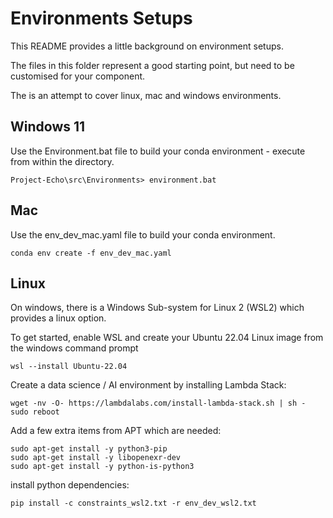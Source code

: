 
# Environments Setups

This README provides a little background on environment setups.

The files in this folder represent a good starting point, but need to be customised for your component.

The is an attempt to cover linux, mac and windows environments.

## Windows 11

Use the Environment.bat file to build your conda environment - execute from within the directory.

```
Project-Echo\src\Environments> environment.bat
```

## Mac

Use the env_dev_mac.yaml file to build your conda environment.

```
conda env create -f env_dev_mac.yaml
```

## Linux

On windows, there is a Windows Sub-system for Linux 2 (WSL2) which provides a linux option.

To get started, enable WSL and create your Ubuntu 22.04 Linux image from the windows command prompt

```
wsl --install Ubuntu-22.04
```
 
Create a data science / AI environment by installing Lambda Stack:

```
wget -nv -O- https://lambdalabs.com/install-lambda-stack.sh | sh -
sudo reboot
```

Add a few extra items from APT which are needed:

```
sudo apt-get install -y python3-pip 
sudo apt-get install -y libopenexr-dev 
sudo apt-get install -y python-is-python3
```

install python dependencies:

```
pip install -c constraints_wsl2.txt -r env_dev_wsl2.txt
```
